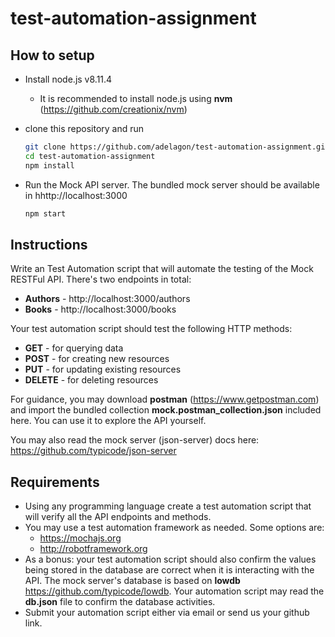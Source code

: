 # test-automation-assignment

## How to setup

* Install node.js v8.11.4

  * It is recommended to install node.js using **nvm** (https://github.com/creationix/nvm)

* clone this repository and run

  ```bash
  git clone https://github.com/adelagon/test-automation-assignment.git
  cd test-automation-assignment
  npm install
  ```

* Run the Mock API server. The bundled mock server should be available in hhttp://localhost:3000

  ```bash
  npm start
  ```

## Instructions

Write an Test Automation script that will automate the testing of the Mock RESTFul API. There's two endpoints in total:

* **Authors** - http://localhost:3000/authors
* **Books** - http://localhost:3000/books

Your test automation script should test the following HTTP methods:

* **GET** - for querying data
* **POST** - for creating new resources
* **PUT** - for updating existing resources
* **DELETE** - for deleting resources

For guidance, you may download **postman** (https://www.getpostman.com) and import the bundled collection **mock.postman_collection.json** included here. You can use it to explore the API yourself.

You may also read the mock server (json-server) docs here: https://github.com/typicode/json-server

## Requirements

* Using any programming language create a test automation script that will verify all the API endpoints and methods.
* You may use a test automation framework as needed. Some options are:
  * https://mochajs.org
  * http://robotframework.org
* As a bonus: your test automation script should also confirm the values being stored in the database are correct when it is interacting with the API. The mock server's database is based on **lowdb** https://github.com/typicode/lowdb. Your automation script may read the **db.json** file to confirm the database activities.
* Submit your automation script either via email or send us your github link.